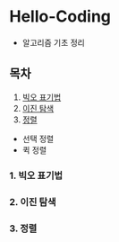# Hello-Coding
- 알고리즘 기초 정리


## 목차
1. [빅오 표기법](#1.-빅오-표기법)
2. [이진 탐색](#2.-이진-탐색)
3. [정렬](#3.-정렬)
 * 선택 정렬
 * 퀵 정렬

### 1. 빅오 표기법

### 2. 이진 탐색

### 3. 정렬
